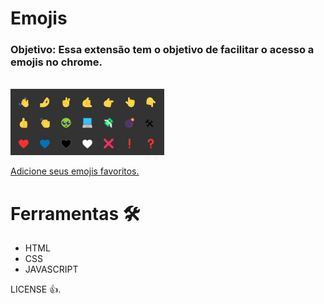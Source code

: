 # Emojis

### Objetivo: Essa extensão tem o objetivo de facilitar o acesso a emojis no chrome.

<br>
<img src ='./img/emojis.png'>

[Adicione seus emojis favoritos.](https://getemoji.com/)
<br>

# Ferramentas 🛠
- HTML
- CSS
- JAVASCRIPT

LICENSE 👍.